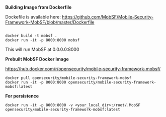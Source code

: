 **Building Image from Dockerfile**

Dockefile is available here: https://github.com/MobSF/Mobile-Security-Framework-MobSF/blob/master/Dockerfile

```

docker build -t mobsf .
docker run -it -p 8000:8000 mobsf

```

This will run MobSF at 0.0.0.0:8000

**Prebuilt MobSF Docker Image**

https://hub.docker.com/r/opensecurity/mobile-security-framework-mobsf/
```
docker pull opensecurity/mobile-security-framework-mobsf
docker run -it -p 8000:8000 opensecurity/mobile-security-framework-mobsf:latest
```

**For persistence**

`docker run -it -p 8000:8000 -v <your_local_dir>:/root/.MobSF opensecurity/mobile-security-framework-mobsf:latest`

